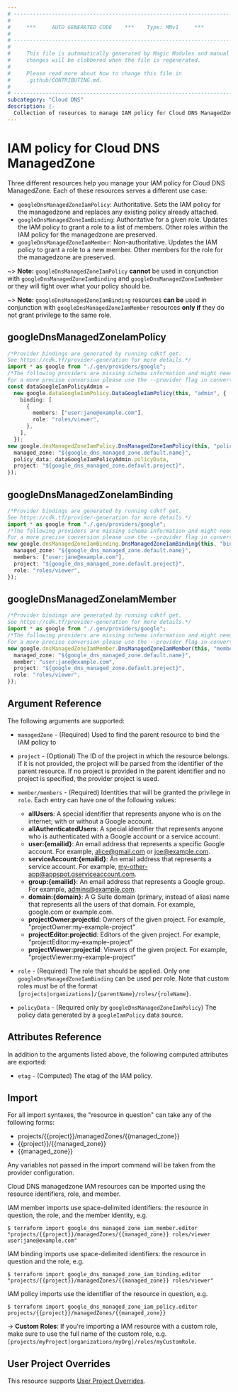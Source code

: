 ```yaml
---
# ----------------------------------------------------------------------------
#
#     ***     AUTO GENERATED CODE    ***    Type: MMv1     ***
#
# ----------------------------------------------------------------------------
#
#     This file is automatically generated by Magic Modules and manual
#     changes will be clobbered when the file is regenerated.
#
#     Please read more about how to change this file in
#     .github/CONTRIBUTING.md.
#
# ----------------------------------------------------------------------------
subcategory: "Cloud DNS"
description: |-
  Collection of resources to manage IAM policy for Cloud DNS ManagedZone
---
```


# IAM policy for Cloud DNS ManagedZone

Three different resources help you manage your IAM policy for Cloud DNS ManagedZone. Each of these resources serves a different use case:

* `googleDnsManagedZoneIamPolicy`: Authoritative. Sets the IAM policy for the managedzone and replaces any existing policy already attached.
* `googleDnsManagedZoneIamBinding`: Authoritative for a given role. Updates the IAM policy to grant a role to a list of members. Other roles within the IAM policy for the managedzone are preserved.
* `googleDnsManagedZoneIamMember`: Non-authoritative. Updates the IAM policy to grant a role to a new member. Other members for the role for the managedzone are preserved.

\~> **Note:** `googleDnsManagedZoneIamPolicy` **cannot** be used in conjunction with `googleDnsManagedZoneIamBinding` and `googleDnsManagedZoneIamMember` or they will fight over what your policy should be.

\~> **Note:** `googleDnsManagedZoneIamBinding` resources **can be** used in conjunction with `googleDnsManagedZoneIamMember` resources **only if** they do not grant privilege to the same role.

## googleDnsManagedZoneIamPolicy

```typescript
/*Provider bindings are generated by running cdktf get.
See https://cdk.tf/provider-generation for more details.*/
import * as google from "./.gen/providers/google";
/*The following providers are missing schema information and might need manual adjustments to synthesize correctly: google.
For a more precise conversion please use the --provider flag in convert.*/
const dataGoogleIamPolicyAdmin =
  new google.dataGoogleIamPolicy.DataGoogleIamPolicy(this, "admin", {
    binding: [
      {
        members: ["user:jane@example.com"],
        role: "roles/viewer",
      },
    ],
  });
new google.dnsManagedZoneIamPolicy.DnsManagedZoneIamPolicy(this, "policy", {
  managed_zone: "${google_dns_managed_zone.default.name}",
  policy_data: dataGoogleIamPolicyAdmin.policyData,
  project: "${google_dns_managed_zone.default.project}",
});

```

## googleDnsManagedZoneIamBinding

```typescript
/*Provider bindings are generated by running cdktf get.
See https://cdk.tf/provider-generation for more details.*/
import * as google from "./.gen/providers/google";
/*The following providers are missing schema information and might need manual adjustments to synthesize correctly: google.
For a more precise conversion please use the --provider flag in convert.*/
new google.dnsManagedZoneIamBinding.DnsManagedZoneIamBinding(this, "binding", {
  managed_zone: "${google_dns_managed_zone.default.name}",
  members: ["user:jane@example.com"],
  project: "${google_dns_managed_zone.default.project}",
  role: "roles/viewer",
});

```

## googleDnsManagedZoneIamMember

```typescript
/*Provider bindings are generated by running cdktf get.
See https://cdk.tf/provider-generation for more details.*/
import * as google from "./.gen/providers/google";
/*The following providers are missing schema information and might need manual adjustments to synthesize correctly: google.
For a more precise conversion please use the --provider flag in convert.*/
new google.dnsManagedZoneIamMember.DnsManagedZoneIamMember(this, "member", {
  managed_zone: "${google_dns_managed_zone.default.name}",
  member: "user:jane@example.com",
  project: "${google_dns_managed_zone.default.project}",
  role: "roles/viewer",
});

```

## Argument Reference

The following arguments are supported:

*   `managedZone` - (Required) Used to find the parent resource to bind the IAM policy to

*   `project` - (Optional) The ID of the project in which the resource belongs.
    If it is not provided, the project will be parsed from the identifier of the parent resource. If no project is provided in the parent identifier and no project is specified, the provider project is used.

*   `member/members` - (Required) Identities that will be granted the privilege in `role`.
    Each entry can have one of the following values:
    * **allUsers**: A special identifier that represents anyone who is on the internet; with or without a Google account.
    * **allAuthenticatedUsers**: A special identifier that represents anyone who is authenticated with a Google account or a service account.
    * **user:{emailid}**: An email address that represents a specific Google account. For example, alice@gmail.com or joe@example.com.
    * **serviceAccount:{emailid}**: An email address that represents a service account. For example, my-other-app@appspot.gserviceaccount.com.
    * **group:{emailid}**: An email address that represents a Google group. For example, admins@example.com.
    * **domain:{domain}**: A G Suite domain (primary, instead of alias) name that represents all the users of that domain. For example, google.com or example.com.
    * **projectOwner:projectid**: Owners of the given project. For example, "projectOwner:my-example-project"
    * **projectEditor:projectid**: Editors of the given project. For example, "projectEditor:my-example-project"
    * **projectViewer:projectid**: Viewers of the given project. For example, "projectViewer:my-example-project"

*   `role` - (Required) The role that should be applied. Only one
    `googleDnsManagedZoneIamBinding` can be used per role. Note that custom roles must be of the format
    `[projects|organizations]/{parentName}/roles/{roleName}`.

*   `policyData` - (Required only by `googleDnsManagedZoneIamPolicy`) The policy data generated by
    a `googleIamPolicy` data source.

## Attributes Reference

In addition to the arguments listed above, the following computed attributes are
exported:

* `etag` - (Computed) The etag of the IAM policy.

## Import

For all import syntaxes, the "resource in question" can take any of the following forms:

* projects/{{project}}/managedZones/{{managed\_zone}}
* {{project}}/{{managed\_zone}}
* {{managed\_zone}}

Any variables not passed in the import command will be taken from the provider configuration.

Cloud DNS managedzone IAM resources can be imported using the resource identifiers, role, and member.

IAM member imports use space-delimited identifiers: the resource in question, the role, and the member identity, e.g.

```console
$ terraform import google_dns_managed_zone_iam_member.editor "projects/{{project}}/managedZones/{{managed_zone}} roles/viewer user:jane@example.com"
```

IAM binding imports use space-delimited identifiers: the resource in question and the role, e.g.

```console
$ terraform import google_dns_managed_zone_iam_binding.editor "projects/{{project}}/managedZones/{{managed_zone}} roles/viewer"
```

IAM policy imports use the identifier of the resource in question, e.g.

```console
$ terraform import google_dns_managed_zone_iam_policy.editor projects/{{project}}/managedZones/{{managed_zone}}
```

\-> **Custom Roles**: If you're importing a IAM resource with a custom role, make sure to use the
full name of the custom role, e.g. `[projects/myProject|organizations/myOrg]/roles/myCustomRole`.

## User Project Overrides

This resource supports [User Project Overrides](https://registry.terraform.io/providers/hashicorp/google/latest/docs/guides/provider_reference#user_project_override).
